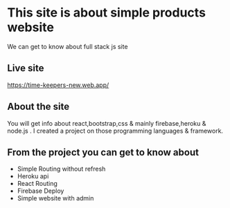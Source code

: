 # This site is about simple products website

We can get to know about full stack js site

## Live site

https://time-keepers-new.web.app/

## About the site

You will get info about react,bootstrap,css & mainly firebase,heroku & node.js . I created a project on those programming languages & framework.

## From the project you can get to know about

- Simple Routing without refresh
- Heroku api
- React Routing
- Firebase Deploy
- Simple website with admin
